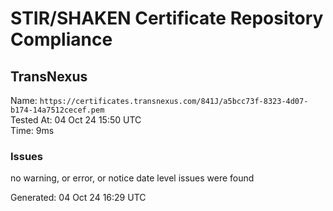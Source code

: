 # STIR/SHAKEN Certificate Repository Compliance

## TransNexus

Name: `https://certificates.transnexus.com/841J/a5bcc73f-8323-4d07-b174-14a7512cecef.pem`\
Tested At: 04 Oct 24 15:50 UTC\
Time: 9ms

### Issues

no warning, or error, or notice date level issues were found

Generated: 04 Oct 24 16:29 UTC